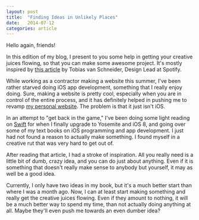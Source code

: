```yaml
---
layout: post
title:  "Finding Ideas in Unlikely Places"
date:   2014-07-12
categories: article
---
```


Hello again, friends!

In this edition of my blog, I present to you some help in getting your creative juices flowing, so that you can make some awesome project. It's mostly inspired by [this article][firstround] by Tobias van Schneider, Design Lead at Spotify.

While working as a contractor making a website this summer, I've been rather starved doing iOS app development, something that I really enjoy doing. Sure, making a website is pretty cool, especially when you are in control of the entire process, and it has definitely helped in pushing me to revamp [my personal website][mysite]. The problem is that it just isn't iOS.

In an attempt to "get back in the game," I've been doing some light reading on [Swift][swift] for when I finally upgrade to Yosemite and iOS 8, and going over some of my text books on iOS programming and app development. I just had not found a reason to actually make something. I found myself in a creative rut that was very hard to get out of.

After reading that article, I had a stroke of inspiration. All you really need is a little bit of dumb, crazy idea, and you can do just about anything. Even if it is something that doesn't really make sense to anybody but yourself, it may as well be a good idea.

Currently, I only have two ideas in my book, but it's a much better start than where I was a month ago. Now, I can at least start making something and really get the creative juices flowing. Even if they amount to nothing, it will be a much better way to spend my time, than not actually doing anything at all. Maybe they'll even push me towards an even dumber idea?

[firstround]: http://firstround.com/article/Spotifys-Design-Lead-on-Why-Side-Projects-Should-be-Stupid#ixzz3510opoT2
[mysite]:http://cdomingo.com/
[swift]:https://developer.apple.com/swift/